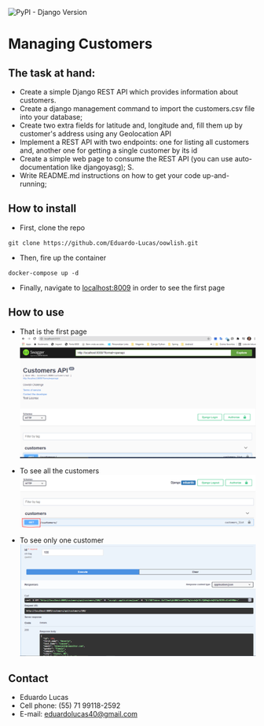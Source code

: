 ![PyPI - Django Version](https://img.shields.io/pypi/djversions/djangorestframework)

# Managing Customers
## The task at hand:
- Create a simple Django REST API which provides information about customers.
- Create a django management command to import the customers.csv file into your database;  
- Create two extra fields for latitude and, longitude and, fill them up by customer's address using any 
 Geolocation API
- Implement a REST API with two endpoints: one for listing all customers and, another one for getting
a single customer by its id 
- Create a simple web page to consume the REST API (you can use auto-documentation like djangoyasg);
S. 
- Write README.md instructions on how to get your code up-and-running;

## How to install
- First, clone the repo
```
git clone https://github.com/Eduardo-Lucas/oowlish.git
```
- Then, fire up the container
```
docker-compose up -d
```
- Finally, navigate to [localhost:8009][1] in order to see the first page 

[1]: http://localhost:8009

## How to use

- That is the first page
![img.png](img.png)
  
- To see all the customers
![img_1.png](img_1.png)
  
- To see only one customer
![img_2.png](img_2.png)
  
## Contact
- Eduardo Lucas
- Cell phone: (55) 71 99118-2592
- E-mail: eduardolucas40@gmail.com